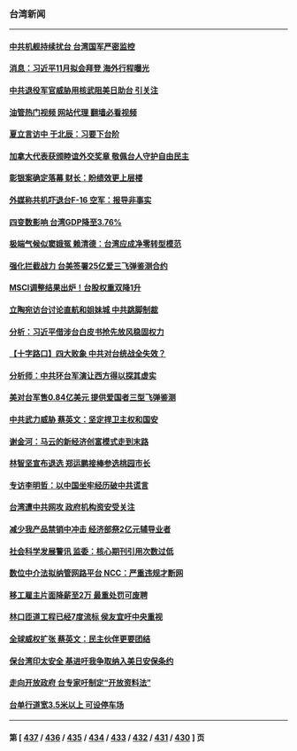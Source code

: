 ### 台湾新闻
---
#### [中共机舰持续扰台 台湾国军严密监控](../../pages/ncid1349361/n13801168.md?08130445) 
#### [消息：习近平11月拟会拜登 海外行程曝光](../../pages/ncid1349361/n13801224.md?08130445) 
#### [中共退役军官威胁用核武阻美日助台 引关注](../../pages/ncid1349361/n13801131.md?08130445) 
#### [油管热门视频 网站代理 翻墙必看视频](http://209.222.30.114:81/youtube.html?08130445)
#### [夏立言访中 于北辰：习要下台阶](../../pages/ncid1349361/n13801183.md?08130445) 
#### [加拿大代表获颁睦谊外交奖章 敬佩台人守护自由民主](../../pages/ncid1349361/n13801171.md?08130445) 
#### [彰银案确定落幕 财长：盼绩效更上层楼](../../pages/ncid1349361/n13801139.md?08130445) 
#### [外媒称共机吓退台F-16 空军：报导非事实](../../pages/ncid1349361/n13801105.md?08130445) 
#### [四变数影响  台湾GDP降至3.76%](../../pages/ncid1349361/n13801092.md?08130445) 
#### [极端气候似窦娥冤 赖清德：台湾应成净零转型模范](../../pages/ncid1349361/n13801086.md?08130445) 
#### [强化拦截战力 台美签署25亿爱三飞弹鉴测合约](../../pages/ncid1349361/n13801075.md?08130445) 
#### [MSCI调整结果出炉！台股权重双降1升](../../pages/ncid1349361/n13801081.md?08130445) 
#### [立陶宛访台讨论直航和姐妹城 中共跳脚制裁](../../pages/ncid1349361/n13801195.md?08130445) 
#### [分析：习近平借涉台白皮书抢先放风稳固权力](../../pages/ncid1349361/n13801110.md?08130445) 
#### [【十字路口】四大败象 中共对台统战全失效？](../../pages/ncid1349361/n13800353.md?08130445) 
#### [分析师：中共环台军演让西方得以探其虚实](../../pages/ncid1349361/n13800995.md?08130445) 
#### [美对台军售0.84亿美元 提供爱国者三型飞弹鉴测](../../pages/ncid1349361/n13800983.md?08130445) 
#### [中共武力威胁 蔡英文：坚定捍卫主权和国安](../../pages/ncid1349361/n13801048.md?08130445) 
#### [谢金河：马云的新经济创富模式走到末路](../../pages/ncid1349361/n13800757.md?08130445) 
#### [林智坚宣布退选 郑运鹏接棒参选桃园市长](../../pages/ncid1349361/n13800949.md?08130445) 
#### [专访李明哲：以中国坐牢经历破中共谎言](../../pages/ncid1349361/n13800735.md?08130445) 
#### [台湾遭中共网攻 政府机构资安受关注](../../pages/ncid1349361/n13800852.md?08130445) 
#### [减少我产品禁销中冲击 经济部祭2亿元辅导业者](../../pages/ncid1349361/n13800517.md?08130445) 
#### [社会科学发展警讯 监委：核心期刊引用次数过低](../../pages/ncid1349361/n13800510.md?08130445) 
#### [数位中介法拟纳管网路平台 NCC：严重违规才断网](../../pages/ncid1349361/n13800496.md?08130445) 
#### [移工雇主片面降薪至2万 最重处罚可废聘](../../pages/ncid1349361/n13800495.md?08130445) 
#### [林口匝道工程已经7度流标 侯友宜吁中央重视](../../pages/ncid1349361/n13800491.md?08130445) 
#### [全球威权扩张 蔡英文：民主伙伴更要团结](../../pages/ncid1349361/n13800468.md?08130445) 
#### [保台湾印太安全 基进吁我争取纳入美日安保条约](../../pages/ncid1349361/n13800490.md?08130445) 
#### [走向开放政府 台专家吁制定“开放资料法”](../../pages/ncid1349361/n13800459.md?08130445) 
#### [台单行道宽3.5米以上 可设停车场](../../pages/ncid1349361/n13800458.md?08130445) 

---
#### 第 [ [437](./437.md?08130445) / [436](./436.md?08130445) / [435](./435.md?08130445) / [434](./434.md?08130445) / [433](./433.md?08130445) / [432](./432.md?08130445) / [431](./431.md?08130445) / [430](./430.md?08130445) ] 页
